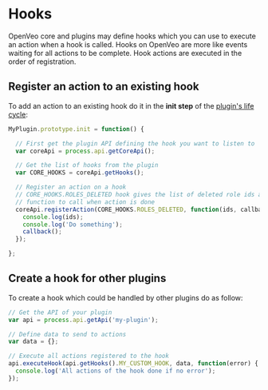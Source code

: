 # Hooks

OpenVeo core and plugins may define hooks which you can use to execute an action when a hook is called. Hooks on OpenVeo are more like events waiting for all actions to be complete. Hook actions are executed in the order of registration.

## Register an action to an existing hook

To add an action to an existing hook do it in the **init step** of the [plugin's life cycle](plugin-life-cycle.md):

```js
MyPlugin.prototype.init = function() {

  // First get the plugin API defining the hook you want to listen to
  var coreApi = process.api.getCoreApi();

  // Get the list of hooks from the plugin
  var CORE_HOOKS = coreApi.getHooks();

  // Register an action on a hook
  // CORE_HOOKS.ROLES_DELETED hook gives the list of deleted role ids as parameter and the
  // function to call when action is done
  coreApi.registerAction(CORE_HOOKS.ROLES_DELETED, function(ids, callback) {
    console.log(ids);
    console.log('Do something');
    callback();
  });

};
```

## Create a hook for other plugins

To create a hook which could be handled by other plugins do as follow:

```js
// Get the API of your plugin
var api = process.api.getApi('my-plugin');

// Define data to send to actions
var data = {};

// Execute all actions registered to the hook
api.executeHook(api.getHooks().MY_CUSTOM_HOOK, data, function(error) {
  console.log('All actions of the hook done if no error');
});
```
